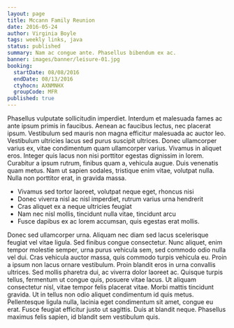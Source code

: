 ```yaml
---
layout: page
title: Mccann Family Reunion
date: 2016-05-24
author: Virginia Boyle
tags: weekly links, java
status: published
summary: Nam ac congue ante. Phasellus bibendum ex ac.
banner: images/banner/leisure-01.jpg
booking:
  startDate: 08/08/2016
  endDate: 08/13/2016
  ctyhocn: AXNMNHX
  groupCode: MFR
published: true
---
```

Phasellus vulputate sollicitudin imperdiet. Interdum et malesuada fames ac ante ipsum primis in faucibus. Aenean ac faucibus lectus, nec placerat ipsum. Vestibulum sed mauris non magna efficitur malesuada ac auctor leo. Vestibulum ultricies lacus sed purus suscipit ultrices. Donec ullamcorper varius ex, vitae condimentum quam ullamcorper varius. Vivamus in aliquet eros. Integer quis lacus non nisi porttitor egestas dignissim in lorem. Curabitur a ipsum rutrum, finibus quam a, vehicula augue. Duis venenatis quam metus. Nam ut sapien sodales, tristique enim vitae, volutpat nulla. Nulla non porttitor erat, in gravida massa.

* Vivamus sed tortor laoreet, volutpat neque eget, rhoncus nisi
* Donec viverra nisl ac nisl imperdiet, rutrum varius urna hendrerit
* Cras aliquet ex a neque ultricies feugiat
* Nam nec nisl mollis, tincidunt nulla vitae, tincidunt arcu
* Fusce dapibus ex ac lorem accumsan, quis egestas erat mollis.

Donec sed ullamcorper urna. Aliquam nec diam sed lacus scelerisque feugiat vel vitae ligula. Sed finibus congue consectetur. Nunc aliquet, enim tempor molestie semper, urna purus vehicula sem, sed commodo odio nulla vel dui. Cras vehicula auctor massa, quis commodo turpis vehicula eu. Proin a ipsum non lacus ornare vestibulum. Proin blandit eros in urna convallis ultrices. Sed mollis pharetra dui, ac viverra dolor laoreet ac. Quisque turpis tellus, fermentum ut congue quis, posuere vitae lacus. Ut aliquam consectetur nisl, vitae tempor felis placerat vitae. Morbi mattis tincidunt gravida. Ut in tellus non odio aliquet condimentum id quis metus. Pellentesque ligula nulla, lacinia eget condimentum sit amet, congue eu erat. Fusce feugiat efficitur justo ut sagittis. Duis at blandit neque. Phasellus maximus felis sapien, id blandit sem vestibulum quis.
